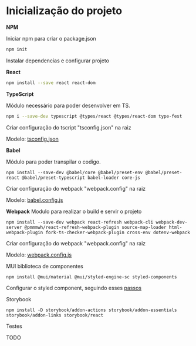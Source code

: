 # Inicialização do projeto

**NPM**

Iniciar npm para criar o package.json

```bash
npm init
```

Instalar dependencias e configurar projeto

**React**
```bash
npm install --save react react-dom
```

**TypeScript**

Módulo necessário para poder desenvolver em TS.

```bash
npm i --save-dev typescript @types/react @types/react-dom type-fest
```

Criar configuração do tscript "tsconfig.json" na raiz 

Modelo: [tsconfig.json]()

**Babel**

Módulo para poder transpilar o codigo.

```
npm install --save-dev @babel/core @babel/preset-env @babel/preset-react @babel/preset-typescript babel-loader core-js

```

Criar configuração do webpack "webpack.config" na raiz 

Modelo: [babel.config.js](../babel.config.js)

**Webpack**
Modulo para realizar o build e servir o projeto

```
npm install --save-dev webpack react-refresh webpack-cli webpack-dev-server @pmmmwh/react-refresh-webpack-plugin source-map-loader html-webpack-plugin fork-ts-checker-webpack-plugin cross-env dotenv-webpack

```
Criar configuração do webpack "webpack.config" na raiz 

Modelo: [webpack.config.js](../webpack.config.js)


MUI
biblioteca de componentes
```bash
npm install @mui/material @mui/styled-engine-sc styled-components
```
Configurar o styled component, seguindo esses [passos](https://mui.com/guides/styled-engine/)


Storybook

```
npm install -D storybook/addon-actions storybook/addon-essentials storybook/addon-links storybook/react
```


Testes

TODO